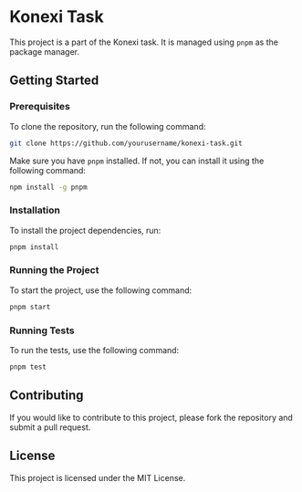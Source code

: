 # Konexi Task

This project is a part of the Konexi task. It is managed using `pnpm` as the package manager.

## Getting Started

### Prerequisites

To clone the repository, run the following command:

```sh
git clone https://github.com/yourusername/konexi-task.git
```

Make sure you have `pnpm` installed. If not, you can install it using the following command:

```sh
npm install -g pnpm
```

### Installation

To install the project dependencies, run:

```sh
pnpm install
```

### Running the Project

To start the project, use the following command:

```sh
pnpm start
```

### Running Tests

To run the tests, use the following command:

```sh
pnpm test
```

## Contributing

If you would like to contribute to this project, please fork the repository and submit a pull request.

## License

This project is licensed under the MIT License.
